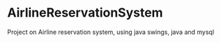 # AirlineReservationSystem
Project on Airline reservation system, using java swings, java and mysql
